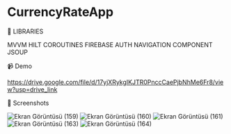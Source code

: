 # CurrencyRateApp

💫 LIBRARIES

MVVM
HILT
COROUTINES
FIREBASE AUTH
NAVIGATION COMPONENT
JSOUP


📹 Demo


https://drive.google.com/file/d/17yjXRykgIKJTR0PnccCaePjbNhMe6Fr8/view?usp=drive_link




📸 Screenshots

![Ekran Görüntüsü (159)](https://github.com/Sezenulupnr/CurrencyRateApp/assets/104523675/bae82241-1e34-4983-be1e-5a3b5e30e196)
![Ekran Görüntüsü (160)](https://github.com/Sezenulupnr/CurrencyRateApp/assets/104523675/8af1382e-1381-41ca-8aee-e4a8b5bdec3c)
![Ekran Görüntüsü (161)](https://github.com/Sezenulupnr/CurrencyRateApp/assets/104523675/9a360507-f1b7-413e-810d-1658fbb085a4)
![Ekran Görüntüsü (163)](https://github.com/Sezenulupnr/CurrencyRateApp/assets/104523675/8777eaef-7978-4d1d-b9a3-5c7069bf58a0)
![Ekran Görüntüsü (164)](https://github.com/Sezenulupnr/CurrencyRateApp/assets/104523675/7c930369-68da-49df-8368-f157650e683c)
